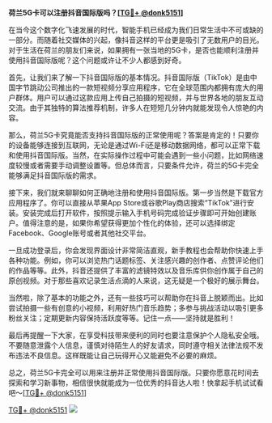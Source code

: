 **荷兰5G卡可以注册抖音国际版吗？[[TG💪+ @donk5151](https://t.me/s/donk5151)]**

在当今这个数字化飞速发展的时代，智能手机已经成为我们日常生活中不可或缺的一部分。而随着社交媒体的兴起，像抖音这样的平台更是吸引了无数用户的目光。对于生活在荷兰的朋友们来说，如果拥有一张当地的5G卡，是否也能顺利注册并使用抖音国际版呢？这个问题或许让不少人都感到好奇。

首先，让我们来了解一下抖音国际版的基本情况。抖音国际版（TikTok）是由中国字节跳动公司推出的一款短视频分享应用程序，它在全球范围内都拥有庞大的用户群体。用户可以通过这款应用上传自己拍摄的短视频，并与世界各地的朋友互动交流。由于其独特的算法推荐机制，许多人在短短几分钟内就能发现令人惊艳的内容。

那么，荷兰5G卡究竟能否支持抖音国际版的正常使用呢？答案是肯定的！只要你的设备能够连接到互联网，无论是通过Wi-Fi还是移动数据网络，都可以正常下载和使用抖音国际版。当然，在实际操作过程中可能会遇到一些小问题，比如网络速度较慢或者需要手动调整设置等。但总体而言，只要条件允许，荷兰的5G卡完全能够满足抖音国际版的需求。

接下来，我们就来聊聊如何正确地注册和使用抖音国际版。第一步当然是下载官方应用程序了。你可以直接从苹果App Store或谷歌Play商店搜索“TikTok”进行安装。安装完成后打开软件，按照提示输入手机号码完成验证步骤即可开始创建账户。值得注意的是，如果你希望获得更加个性化的体验，还可以选择绑定Facebook、Google账号或者其他社交平台。

一旦成功登录后，你会发现界面设计非常简洁直观，新手教程也会帮助你快速上手各种功能。例如，你可以浏览热门话题标签、关注感兴趣的创作者、点赞评论他们的作品等等。此外，抖音还提供了丰富的滤镜特效以及音乐库供你创作属于自己的原创视频。对于那些喜欢记录生活点滴的人来说，这无疑是一个极好的展示舞台。

当然啦，除了基本的功能之外，还有一些技巧可以帮助你在抖音上脱颖而出。比如尝试拍摄一些有创意的小视频，利用好热门音乐趋势；多参与挑战活动以吸引更多粉丝关注；定期更新内容保持活跃度等等。记住一点——坚持就是胜利！

最后再提醒一下大家，在享受科技带来便利的同时也要注意保护个人隐私安全哦。不要随意泄露个人信息，谨慎对待陌生人的好友请求，同时遵守相关法律法规不发布违法不良信息。这样既能让自己玩得开心又能避免不必要的麻烦。

总之，荷兰5G卡完全可以用来注册并正常使用抖音国际版。只要你愿意花时间去探索和学习新事物，相信很快就能成为一位优秀的抖音达人啦！快拿起手机试试看吧～[[TG💪+ @donk5151](https://t.me/s/donk5151)]

[TG💪+ @donk5151](https://t.me/s/donk5151) ![](https://i.postimg.cc/rwNCRYN7/Snipaste-2025-04-30-17-27-05.png)